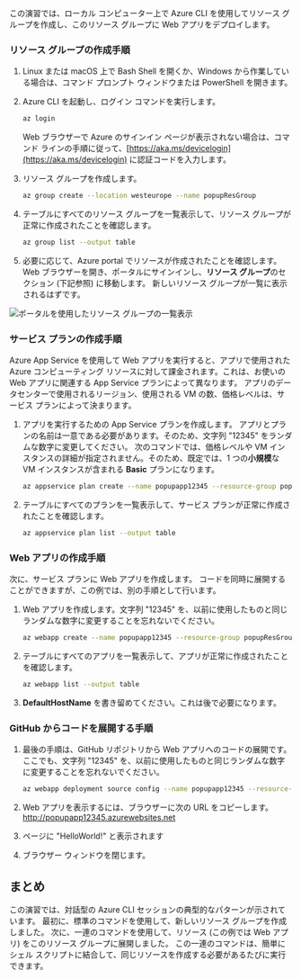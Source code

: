 
この演習では、ローカル コンピューター上で Azure CLI を使用してリソース グループを作成し、このリソース グループに Web アプリをデプロイします。 

### <a name="steps-to-create-a-resource-group"></a>リソース グループの作成手順
1. Linux または macOS 上で Bash Shell を開くか、Windows から作業している場合は、コマンド プロンプト ウィンドウまたは PowerShell を開きます。

1. Azure CLI を起動し、ログイン コマンドを実行します。

    ```bash
    az login
    ```
    Web ブラウザーで Azure のサインイン ページが表示されない場合は、コマンド ラインの手順に従って、[https://aka.ms/devicelogin](https://aka.ms/devicelogin) に認証コードを入力します。

1. リソース グループを作成します。

    ```bash
    az group create --location westeurope --name popupResGroup
    ```

1. テーブルにすべてのリソース グループを一覧表示して、リソース グループが正常に作成されたことを確認します。

    ```bash
    az group list --output table
    ```
1. 必要に応じて、Azure portal でリソースが作成されたことを確認します。 Web ブラウザーを開き、ポータルにサインインし、**リソース グループ**のセクション (下記参照) に移動します。 新しいリソース グループが一覧に表示されるはずです。

![ポータルを使用したリソース グループの一覧表示](../media-drafts/5-listing-resource-groups.png)

### <a name="steps-to-create-a-service-plan"></a>サービス プランの作成手順
Azure App Service を使用して Web アプリを実行すると、アプリで使用された Azure コンピューティング リソースに対して課金されます。これは、お使いの Web アプリに関連する App Service プランによって異なります。 アプリのデータセンターで使用されるリージョン、使用される VM の数、価格レベルは、サービス プランによって決まります。

1. アプリを実行するための App Service プランを作成します。 アプリとプランの名前は一意である必要があります。そのため、文字列 "12345" をランダムな数字に変更してください。 次のコマンドでは、価格レベルや VM インスタンスの詳細が指定されません。そのため、既定では、1 つの**小規模**な VM インスタンスが含まれる **Basic** プランになります。

    ```bash
    az appservice plan create --name popupapp12345 --resource-group popupResGroup --location westeurope
    ```

1. テーブルにすべてのプランを一覧表示して、サービス プランが正常に作成されたことを確認します。

    ```bash
    az appservice plan list --output table
    ```

### <a name="steps-to-create-a-web-app"></a>Web アプリの作成手順
次に、サービス プランに Web アプリを作成します。 コードを同時に展開することができますが、この例では、別の手順として行います。

1. Web アプリを作成します。文字列 "12345" を、以前に使用したものと同じランダムな数字に変更することを忘れないでください。
    ```bash
    az webapp create --name popupapp12345 --resource-group popupResGroup --plan popupapp12345
    ```

1. テーブルにすべてのアプリを一覧表示して、アプリが正常に作成されたことを確認します。

    ```bash
    az webapp list --output table
    ```

1. **DefaultHostName** を書き留めてください。これは後で必要になります。

### <a name="steps-to-deploy-code-from-github"></a>GitHub からコードを展開する手順
1. 最後の手順は、GitHub リポジトリから Web アプリへのコードの展開です。ここでも、文字列 "12345" を、以前に使用したものと同じランダムな数字に変更することを忘れないでください。
    ```bash
    az webapp deployment source config --name popupapp12345 --resource-group popupResGroup --repo-url "https://github.com/Azure-Samples/php-docs-hello-world" --branch master --manual-integration
    ```

1. Web アプリを表示するには、ブラウザーに次の URL をコピーします。
http://popupapp12345.azurewebsites.net

1. ページに "HelloWorld!" と表示されます

1. ブラウザー ウィンドウを閉じます。

## <a name="summary"></a>まとめ
この演習では、対話型の Azure CLI セッションの典型的なパターンが示されています。 最初に、標準のコマンドを使用して、新しいリソース グループを作成しました。 次に、一連のコマンドを使用して、リソース (この例では Web アプリ) をこのリソース グループに展開しました。 この一連のコマンドは、簡単にシェル スクリプトに結合して、同じリソースを作成する必要があるたびに実行できます。
